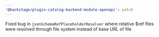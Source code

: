 ```yaml
---
'@backstage/plugin-catalog-backend-module-openapi': patch
---
```


Fixed bug in `jsonSchemaRefPlaceholderResolver` where relative $ref files were resolved through file system instead of base URL of file

